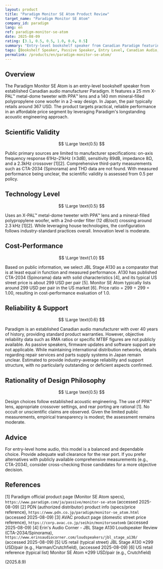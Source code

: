 ```yaml
---
layout: product
title: "Paradigm Monitor SE Atom Product Review"
target_name: "Paradigm Monitor SE Atom"
company_id: paradigm
lang: en
ref: paradigm-monitor-se-atom
date: 2025-08-09
rating: [3.1, 0.5, 0.5, 1.0, 0.6, 0.5]
summary: "Entry-level bookshelf speaker from Canadian Paradigm featuring good acoustic design and affordable pricing, though measured performance and technology level remain average"
tags: [Bookshelf Speaker, Passive Speaker, Entry Level, Canadian Audio, Home Audio]
permalink: /products/en/paradigm-monitor-se-atom/
---
```


## Overview

The Paradigm Monitor SE Atom is an entry-level bookshelf speaker from established Canadian audio manufacturer Paradigm. It features a 25 mm X-PAL™ metal-dome tweeter with PPA™ lens and a 140 mm mineral-filled polypropylene cone woofer in a 2-way design. In Japan, the pair typically retails around 367 USD. The product targets practical, reliable performance in an affordable price segment by leveraging Paradigm's longstanding acoustic engineering approach.

## Scientific Validity

$$ \Large \text{0.5} $$

Public primary sources are limited to manufacturer specifications: on-axis frequency response 61Hz–21kHz (±3dB), sensitivity 89dB, impedance 8Ω, and a 2.3kHz crossover [1][2]. Comprehensive third-party measurements such as CTA-2034 (Spinorama) and THD data are not found. With measured performance being unclear, the scientific validity is assessed from 0.5 per policy.

## Technology Level

$$ \Large \text{0.5} $$

Uses an X-PAL™ metal-dome tweeter with PPA™ lens and a mineral-filled polypropylene woofer, with a 2nd-order filter (12 dB/oct) crossing around 2.3 kHz [1][2]. While leveraging house technologies, the configuration follows industry-standard practices overall. Innovation level is moderate.

## Cost-Performance

$$ \Large \text{1.0} $$

Based on public information, we select JBL Stage A130 as a comparator that is at least equal in function and measured performance. A130 has published CTA-2034 (Spinorama) data with solid characteristics [4], and its typical US street price is about 299 USD per pair [5]. Monitor SE Atom typically lists around 299 USD per pair in the US market [6]. Price ratio = 299 ÷ 299 = 1.00, resulting in cost-performance evaluation of 1.0.

## Reliability & Support

$$ \Large \text{0.6} $$

Paradigm is an established Canadian audio manufacturer with over 40 years of history, providing standard product warranties. However, objective reliability data such as RMA ratios or specific MTBF figures are not publicly available. As passive speakers, firmware updates and software support are not applicable. While maintaining international distribution networks, details regarding repair services and parts supply systems in Japan remain unclear. Estimated to provide industry-average reliability and support structure, with no particularly outstanding or deficient aspects confirmed.

## Rationality of Design Philosophy

$$ \Large \text{0.5} $$

Design choices follow established acoustic engineering. The use of PPA™ lens, appropriate crossover settings, and rear porting are rational [1]. No occult or unscientific claims are observed. Given the limited public measurements, empirical transparency is modest; the assessment remains moderate.

## Advice

For entry-level home audio, this model is a balanced and dependable choice. Provide adequate wall clearance for the rear port. If you prefer alternatives with publicly available comprehensive measurements (e.g., CTA-2034), consider cross-checking those candidates for a more objective decision.

## References

[1] Paradigm official product page (Monitor SE Atom specs), `https://www.paradigm.com/ja/passive/monitor-se-atom` (accessed 2025-08-09)
[2] PDN (authorized distributor) product info (specs/price reference), `https://www.pdn.co.jp/paradigm/monitor-se_atom.html` (accessed 2025-08-09)
[3] AVAC product page (domestic street price reference), `https://corp.avac.co.jp/seihin/monitorseatomb` (accessed 2025-08-09)
[4] Erin's Audio Corner - JBL Stage A130 Loudspeaker Review (CTA-2034/Spinorama), `https://www.erinsaudiocorner.com/loudspeakers/jbl_stage_a130/` (accessed 2025-08-09)
[5] US retail (typical street) JBL Stage A130 ≈299 USD/pair (e.g., Harman/Crutchfield), (accessed 2025-08-09)
[6] US retail reference (typical list) Monitor SE Atom ≈299 USD/pair (e.g., Crutchfield)

(2025.8.9)